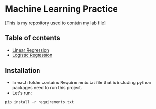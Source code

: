 #  Machine Learning Practice 
[This is my repository used to contain my lab file]
## Table of contents
* [Linear Regression](./Linear%20Regression/)
* [Logistic Regression](./Logistic%20Regression/)
## Installation
* In each folder contains Requirements.txt file that is including python packages need to run this project.
* Let's run:
```
pip install -r requirements.txt
```


